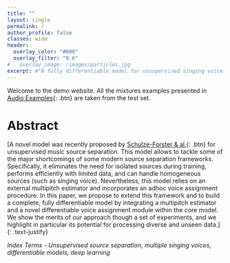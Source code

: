 ```yaml
---
title: ""
layout: single
permalink: /
author_profile: false
classes: wide
header:
  overlay_color: "#000"
  overlay_filter: "0.6"
#   overlay_image: /images/particles.jpg
excerpt: #"A fully differentiable model for unsupervised singing voice separation"
---
```


Welcome to the demo website. All the mixtures examples presented in [Audio Examples](./audio.md){: .btn} are taken from the test set. 


# Abstract

[A novel model was recently proposed by [Schulze-Forster & al.](https://ieeexplore.ieee.org/document/10058592){: .btn} for unsupervised music source separation. This model allows to tackle some of the major shortcomings of some modern source separation frameworks. Specifically, it eliminates the need for isolated sources during training, performs efficiently with limited data, and can handle homogeneous sources (such as singing voice). Nevertheless, this model relies on an external multipitch estimator and incorporates an adhoc voice assignment procedure. In this paper, we propose to extend this framework and to build a complete, fully differentiable model by integrating a multipitch estimator and a novel differentiable voice assignment module within the core model. We show the merits of our approach though a set of experiments, and we highlight in particular its potential for processing diverse and unseen data.]{: .text-justify}


*Index Terms - Unsupervised source separation, multiple singing voices, differentiable models, deep learning*
